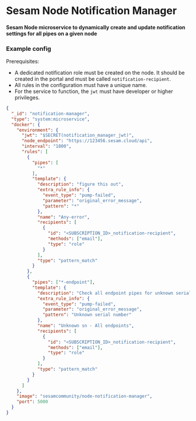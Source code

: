 # Sesam Node Notification Manager

#### Sesam Node microservice to dynamically create and update notification settings for all pipes on a given node


### Example config

Prerequisites:
* A dedicated notification role must be created on the node. It should be created in the portal and must be called `notification-recipient`.
* All rules in the configuration must have a unique name.
* For the service to function, the `jwt` must have developer or higher privileges.


```json
{
  "_id": "notification-manager",
  "type": "system:microservice",
  "docker": {
    "environment": {
      "jwt": "$SECRET(notification_manager_jwt)",
      "node_endpoint": "https://123456.sesam.cloud/api",
      "interval": "1800",
      "rules": [
        {
          "pipes": [
            "*"
          ],
          "template": {
            "description": "figure this out",
            "extra_rule_info": {
              "event_type": "pump-failed",
              "parameter": "original_error_message",
              "pattern": "*"
            },
            "name": "Any-error",
            "recipients": [
              {
                "id": "<SUBSCRIPTION_ID>_notification-recipient",
                "methods": ["email"],
                "type": "role"
              }
            ],
            "type": "pattern_match"
          }
        },
        {
          "pipes": ["*-endpoint"],
          "template": {
            "description": "Check all endpoint pipes for unknown serial number error.",
            "extra_rule_info": {
              "event_type": "pump-failed",
              "parameter": "original_error_message",
              "pattern": "Unknown serial number"
            },
            "name": "Unknown sn - All endpoints",
            "recipients": [
              {
                "id": "<SUBSCRIPTION_ID>_notification-recipient",
                "methods": ["email"],
                "type": "role"
              }
            ],
            "type": "pattern_match"
          }
        }
      ]
    },
    "image": "sesamcommunity/node-notification-manager",
    "port": 5000
  }
}
```